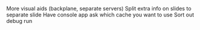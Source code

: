 More visual aids (backplane, separate servers)
Split extra info on slides to separate slide 
Have console app ask which cache you want to use
Sort out debug run
